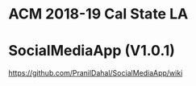 # ACM 2018-19 Cal State LA
# SocialMediaApp (V1.0.1)
https://github.com/PranilDahal/SocialMediaApp/wiki
